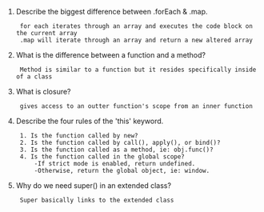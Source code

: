 1. Describe the biggest difference between .forEach & .map.

        for each iterates through an array and executes the code block on the current array
        .map will iterate through an array and return a new altered array


2. What is the difference between a function and a method?

        Method is similar to a function but it resides specifically inside of a class 



3. What is closure?

        gives access to an outter function's scope from an inner function


4. Describe the four rules of the 'this' keyword.

        1. Is the function called by new?
        2. Is the function called by call(), apply(), or bind()?
        3. Is the function called as a method, ie: obj.func()?
        4. Is the function called in the global scope?
            -If strict mode is enabled, return undefined.
            -Otherwise, return the global object, ie: window.

5. Why do we need super() in an extended class?

        Super basically links to the extended class
